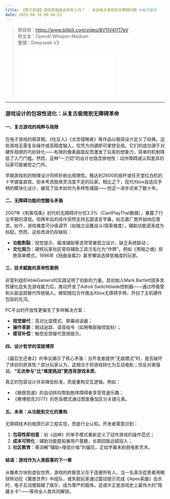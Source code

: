 ```yaml
---
title: 【官方双语】游戏真就适合所有人吗？ - 谈谈电子游戏的无障碍功能 #电子速谈
date: 2025-08-16 04:48:22
---
```


> 原视频：https://www.bilibili.com/video/BV11V411T7eV<br>转文本：OpenAI Whisper-Medium<br>整理：Deepseek V3
>
> <iframe src="//player.bilibili.com/player.html?bvid=BV11V411T7eV&autoplay=0" scrolling="no" border="0" frameborder="no" framespacing="0" allowfullscreen="true"></iframe>

---

### 游戏设计的包容性进化：从复古极简到无障碍革命  

#### **一、复古游戏的纯粹与局限**  
在电子游戏的萌芽期，《吃豆人》《太空侵略者》等作品以极简设计定义了经典。这些游戏无需复杂操作或高精度输入，仅凭方向键即可掌控全局。它们的成功源于对硬件局限的巧妙转化——有限的像素画面反而激发了玩家的想象力，简单的机制降低了入门门槛。然而，这种“一刀切”的设计也隐含排他性：动作障碍或认知差异的玩家可能被拒之门外。  

早期游戏机的物理设计同样折射出局限性。雅达利2600的摇杆或任天堂红白机的十字键虽直观，却未考虑肢体灵活度不足的玩家。相比之下，现代Xbox自适应手柄的模块化设计，展现了技术如何为多样性铺路——但这一进步迟来了数十年。  

#### **二、无障碍功能的觉醒与矛盾**  
2007年《刺客信条》初代的无障碍评分仅3.3%（CanIPlayThat数据），暴露了行业早期的漠视。但两年后的续作突然支持五国语言字幕，标志着厂商开始响应需求。如今，游戏难度可分级调节（如独立设置战斗/探索难度），辅助功能逐渐成为标配。然而，这些改进仍存缺陷：  
- **功能割裂**：视觉提示、瞄准辅助等选项常被孤立设计，缺乏系统联动；  
- **文化阻力**：硬核玩家社区常将辅助工具污名化为“作弊”，例如《黑暗之魂》拒绝简单模式，1996年《扭曲金属2》甚至嘲讽选择低难度的玩家。  

#### **三、技术赋能的革命性案例**  
非营利组织AbleGamers的实践证明了创新的力量。其创始人Mark Bartlett因多发性硬化症失去游戏能力后，推动开发了Adroit Switchblade控制器——通过呼吸管和头部追踪替代传统输入。微软随后合作推出Xbox无障碍手柄，开创了主机硬件包容的先河。  

PC平台的开放性更催生了多样解决方案：  
- **视觉替代**：高对比度模式、屏幕阅读器；  
- **操作革新**：眼动追踪、语音指令（如用嘴部操控鼠标）；  
- **感官补偿**：触觉反馈替代音频提示。  

#### **四、设计哲学的深层博弈**  
《最后生还者2》的争议揭示了核心矛盾：当开发者提供“无敌模式”时，是否破坏了体验的原真性？部分玩家认为，这相当于将游戏转化为互动电影；但反对者强调，**“无法参与”比“难度挑战”更违背游戏本质**。  

真正的包容设计并非降低标准，而是重构交互逻辑。例如：  
- 《极限竞速》的自动转向帮助肢体障碍者享受竞速乐趣；  
- 《赛博朋克2077》的色盲模式通过图案叠加区分关键元素。  

#### **五、未来：从功能到文化的重构**  
无障碍技术的瓶颈已非工程实现，而是行业认知。开发者需意识到：  
1. **包容性即创意**：如《战神》的单手模式重新定义了动作游戏的操作范式；  
2. **成本可转化**：辅助功能能拓展用户基数，长期回报远超投入；  
3. **社区教育**：需消解“辅助=降低价值”的偏见，正如字幕未削弱电影艺术。  

#### **结语：游戏作为人类叙事的下一章**  
从像素方块到虚拟世界，游戏的终极意义在于连接所有人。当一名渐冻症患者用眼球转动在《魔兽世界》中组队，或失聪玩家通过震动提示完成《Apex英雄》击杀时，电子互动便超越了娱乐，成为尊严的载体。这或许正是游戏史上最伟大的“隐藏关卡”——等待全人类共同解锁。